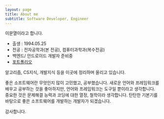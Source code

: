 ```yaml
---
layout: page
title: About me
subtitle: Software Developer, Engineer
---
```


이문열이라고 합니다.

* 출생 : 1994.05.25
* 전공 : 전자공학과(본 전공), 컴퓨터과학과(복수전공)
*  백엔드/ 안드로이드 개발자 준비중
* [포트폴리오](https://github.com/moonyeol/portfolio/blob/master/portfolio.pdf)

알고리즘, CS지식, 개발지식 등을 이곳에 정리하며 올리고 있습니다.

좋은 소프트웨어란 무엇인지 많이 고민했고, 공부했습니다. 새로운 언어와 프레임워크를 배우고 공부하는 것을 좋아하지만, 언어와 프레임워크는 도구일 뿐이라고 생각합니다. 중요한 것은 문제해결 능력과 코딩에 대한 열정, 철학이라 생각합니다. 탄탄한 기본기를 바탕으로 좋은 소프트웨어를 개발하는 개발자가 되겠습니다.

감사합니다.